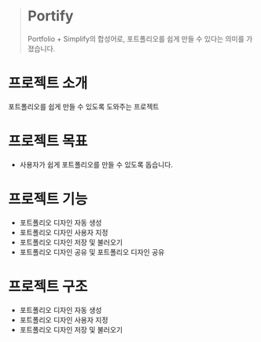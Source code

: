 > # Portify
>
> Portfolio + Simplify의 합성어로, 포트폴리오를 쉽게 만들 수 있다는 의미를 가졌습니다.

# 프로젝트 소개

포트폴리오를 쉽게 만들 수 있도록 도와주는 프로젝트

# 프로젝트 목표

- 사용자가 쉽게 포트폴리오를 만들 수 있도록 돕습니다.

# 프로젝트 기능

- 포트폴리오 디자인 자동 생성
- 포트폴리오 디자인 사용자 지정
- 포트폴리오 디자인 저장 및 불러오기
- 포트폴리오 디자인 공유 및 포트폴리오 디자인 공유

# 프로젝트 구조

- 포트폴리오 디자인 자동 생성
- 포트폴리오 디자인 사용자 지정
- 포트폴리오 디자인 저장 및 불러오기
